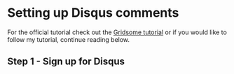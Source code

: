 # Setting up Disqus comments

For the official tutorial check out the [Gridsome tutorial](https://gridsome.org/docs/guide-comments#disqus) or if you would like to follow my tutorial, continue reading below.

## Step 1 - Sign up for Disqus
